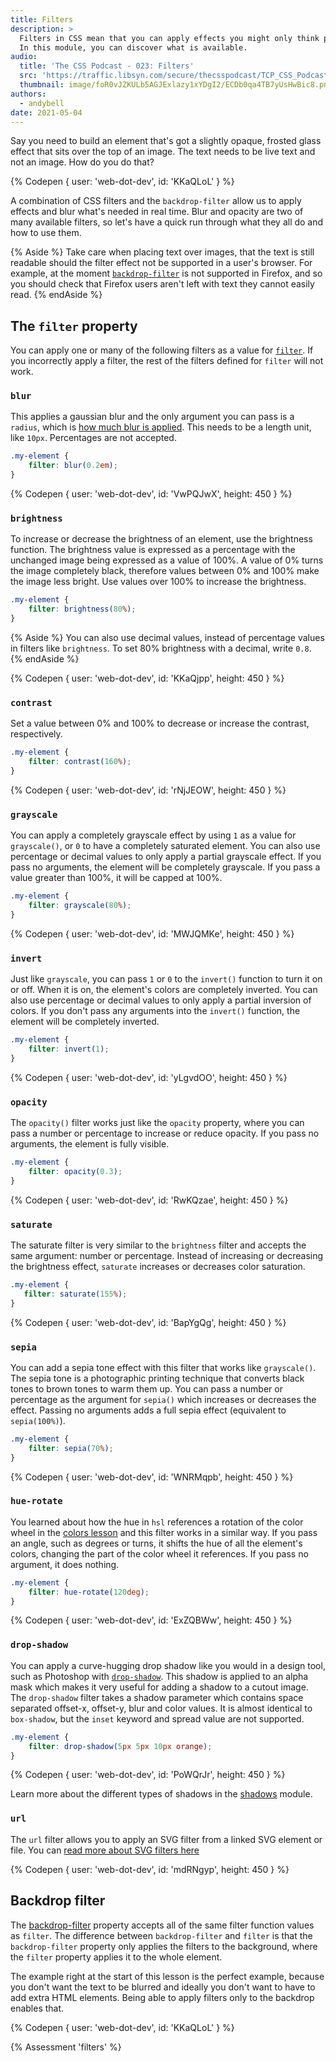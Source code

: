 ```yaml
---
title: Filters
description: >
  Filters in CSS mean that you can apply effects you might only think possible in a graphics application.
  In this module, you can discover what is available.
audio:
  title: 'The CSS Podcast - 023: Filters'
  src: 'https://traffic.libsyn.com/secure/thecsspodcast/TCP_CSS_Podcast_Episode_023_v1.0.mp3?dest-id=1891556'
  thumbnail: image/foR0vJZKULb5AGJExlazy1xYDgI2/ECDb0qa4TB7yUsHwBic8.png
authors:
  - andybell
date: 2021-05-04
---
```


Say you need to build an element that's got a slightly opaque,
frosted glass effect that sits over the top of an image.
The text needs to be live text and not an image.
How do you do that?

{% Codepen {
  user: 'web-dot-dev',
  id: 'KKaQLoL'
} %}

A combination of CSS filters and the `backdrop-filter`
allow us to apply effects and blur what's needed in real time.
Blur and opacity are two of many available filters,
so let's have a quick run through what they all do and how to use them.

{% Aside %}
Take care when placing text over images,
that the text is still readable should the filter effect not be supported in a user's browser.
For example, at the moment
[`backdrop-filter`](https://developer.mozilla.org/en-US/docs/Web/CSS/backdrop-filter)
is not supported in Firefox,
and so you should check that Firefox users aren't left with text they cannot easily read.
{% endAside %}

## The `filter` property

You can apply one or many of the following filters as a value for
[`filter`](https://developer.mozilla.org/en-US/docs/Web/CSS/filter).
If you incorrectly apply a filter,
the rest of the filters defined for `filter` will not work.

### `blur`

This applies a gaussian blur and the only argument you can pass is a `radius`,
which is
[how much blur is applied](https://dbaron.org/log/20110225-blur-radius).
This needs to be a length unit, like `10px`. Percentages are not accepted.

```css
.my-element {
	filter: blur(0.2em);
}
```

{% Codepen {
  user: 'web-dot-dev',
  id: 'VwPQJwX',
  height: 450
} %}

### `brightness`

To increase or decrease the brightness of an element,
use the brightness function.
The brightness value is expressed as a percentage with the unchanged image being expressed as a value of 100%.
A value of 0% turns the image completely black,
therefore values between 0% and 100% make the image less bright.
Use values over 100% to increase the brightness.

```css
.my-element {
	filter: brightness(80%);
}
```

{% Aside %}
You can also use decimal values,
instead of percentage values in filters like `brightness`.
To set 80% brightness with a decimal, write `0.8`.
{% endAside %}

{% Codepen {
  user: 'web-dot-dev',
  id: 'KKaQjpp',
  height: 450
} %}

### `contrast`

Set a value between 0% and 100% to decrease or increase the contrast, respectively.

```css
.my-element {
	filter: contrast(160%);
}
```

{% Codepen {
  user: 'web-dot-dev',
  id: 'rNjJEOW',
  height: 450
} %}

### `grayscale`

You can apply a completely grayscale effect by using `1` as a value for `grayscale()`,
or `0` to have a completely saturated element.
You can also use percentage or decimal values to only apply a partial grayscale effect.
If you pass no arguments, the element will be completely grayscale.
If you pass a value greater than 100%, it will be capped at 100%.

```css
.my-element {
	filter: grayscale(80%);
}
```

{% Codepen {
  user: 'web-dot-dev',
  id: 'MWJQMKe',
  height: 450
} %}

### `invert`

Just like `grayscale`,
you can pass `1` or `0` to the `invert()` function to turn it on or off.
When it is on, the element's colors are completely inverted.
You can also use percentage or decimal values to only apply a partial inversion of colors.
If you don't pass any arguments into the `invert()` function,
the element will be completely inverted.

```css
.my-element {
	filter: invert(1);
}
```

{% Codepen {
  user: 'web-dot-dev',
  id: 'yLgvdOO',
  height: 450
} %}

### `opacity`

The `opacity()` filter works just like the `opacity` property,
where you can pass a number or percentage to increase or reduce opacity.
If you pass no arguments, the element is fully visible.

```css
.my-element {
	filter: opacity(0.3);
}
```

{% Codepen {
  user: 'web-dot-dev',
  id: 'RwKQzae',
  height: 450
} %}

### `saturate`

The saturate filter is very similar to the `brightness` filter and accepts the same argument:
number or percentage.
Instead of increasing or decreasing the brightness effect,
`saturate` increases or decreases color saturation.

 ```css
.my-element {
	filter: saturate(155%);
}
```

{% Codepen {
  user: 'web-dot-dev',
  id: 'BapYgQg',
  height: 450
} %}

### `sepia`

You can add a sepia tone effect with this filter that works like `grayscale()`.
The sepia tone is a photographic printing technique that converts black tones to brown tones to warm them up.
You can pass a number or percentage as the argument for `sepia()`
which increases or decreases the effect.
Passing no arguments adds a full sepia effect (equivalent to `sepia(100%)`).

```css
.my-element {
	filter: sepia(70%);
}
```

{% Codepen {
  user: 'web-dot-dev',
  id: 'WNRMqpb',
  height: 450
} %}

### `hue-rotate`

You learned about how the hue in `hsl` references a rotation of the color wheel in the
[colors lesson](/learn/css/color) and this filter works in a similar way.
If you pass an angle, such as degrees or turns,
it shifts the hue of all the element's colors,
changing the part of the color wheel it references. If you pass no argument, it does nothing.

```css
.my-element {
	filter: hue-rotate(120deg);
}
```

{% Codepen {
  user: 'web-dot-dev',
  id: 'ExZQBWw',
  height: 450
} %}

### `drop-shadow`

You can apply a curve-hugging drop shadow like you would in a design tool,
such as Photoshop with
[`drop-shadow`](https://developer.mozilla.org/en-US/docs/Web/CSS/drop-shadow).
This shadow is applied to an alpha mask which makes it very useful for adding a shadow to a cutout image.
The `drop-shadow` filter takes a shadow parameter which contains space separated offset-x, offset-y, blur and color values.
It is almost identical to `box-shadow`,
but the `inset` keyword and spread value are not supported.

```css
.my-element {
	filter: drop-shadow(5px 5px 10px orange);
}
```

{% Codepen {
  user: 'web-dot-dev',
  id: 'PoWQrJr',
  height: 450
} %}

Learn more about the different types of shadows in the [shadows](/learn/css/shadows) module.

### `url`

The `url` filter allows you to apply an SVG filter from a linked SVG element or file.
You can
[read more about SVG filters here](https://developer.mozilla.org/en-US/docs/Web/SVG/Element/filter)

{% Codepen {
  user: 'web-dot-dev',
  id: 'mdRNgyp',
  height: 450
} %}

## Backdrop filter

The [backdrop-filter](https://developer.mozilla.org/en-US/docs/Web/CSS/backdrop-filter)
property accepts all of the same filter function values as `filter`.
The difference between `backdrop-filter` and `filter`
is that the `backdrop-filter` property only applies the filters to the background,
where the `filter` property applies it to the whole element.

The example right at the start of this lesson is the perfect example,
because you don't want the text to be blurred and ideally you don't want to have to add extra HTML elements.
Being able to apply filters only to the backdrop enables that.

{% Codepen {
  user: 'web-dot-dev',
  id: 'KKaQLoL'
} %}

{% Assessment 'filters' %}